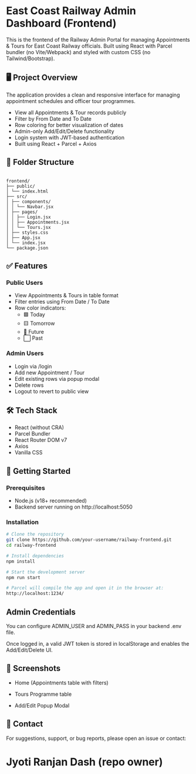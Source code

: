 # East Coast Railway Admin Dashboard (Frontend)

This is the frontend of the Railway Admin Portal for managing Appointments & Tours for East Coast Railway officials. Built using React with Parcel bundler (no Vite/Webpack) and styled with custom CSS (no Tailwind/Bootstrap).

## 🖥️ Project Overview

The application provides a clean and responsive interface for managing appointment schedules and officer tour programmes.

- View all Appointments & Tour records publicly
- Filter by From Date and To Date
- Row coloring for better visualization of dates
- Admin-only Add/Edit/Delete functionality
- Login system with JWT-based authentication
- Built using React + Parcel + Axios

## 📁 Folder Structure

```

frontend/
├── public/
│ └── index.html
├── src/
│ ├── components/
│ │ └── Navbar.jsx
│ ├── pages/
│ │ ├── Login.jsx
│ │ ├── Appointments.jsx
│ │ └── Tours.jsx
│ ├── styles.css
│ ├── App.jsx
│ └── index.jsx
└── package.json

```
## ✅ Features

### Public Users

- View Appointments & Tours in table format
- Filter entries using From Date / To Date
- Row color indicators:
  - 🟩 Today
  - 🟨 Tomorrow
  - 🩶 Future
  - ⬜ Past

### Admin Users

- Login via /login
- Add new Appointment / Tour
- Edit existing rows via popup modal
- Delete rows
- Logout to revert to public view

## 🛠️ Tech Stack

- React (without CRA)
- Parcel Bundler
- React Router DOM v7
- Axios
- Vanilla CSS

## 🚀 Getting Started

### Prerequisites

- Node.js (v18+ recommended)
- Backend server running on http://localhost:5050

### Installation

```bash
# Clone the repository
git clone https://github.com/your-username/railway-frontend.git
cd railway-frontend

# Install dependencies
npm install

# Start the development server
npm run start

# Parcel will compile the app and open it in the browser at:
http://localhost:1234/
```
## Admin Credentials
You can configure ADMIN_USER and ADMIN_PASS in your backend .env file.

Once logged in, a valid JWT token is stored in localStorage and enables the Add/Edit/Delete UI.

## 📸 Screenshots
- Home (Appointments table with filters)

- Tours Programme table

- Add/Edit Popup Modal



## 💬 Contact
  For suggestions, support, or bug reports, please open an issue or contact:

# Jyoti Ranjan Dash (repo owner)

